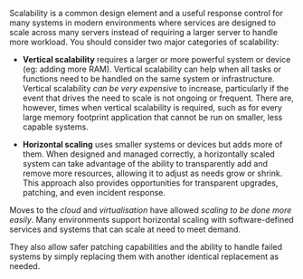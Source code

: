 
Scalability is a common design element and a useful response control for many systems in modern environments where services are designed to scale across many servers instead of requiring a larger server to handle more workload. You should consider two major categories of scalability:

- **Vertical scalability** requires a larger or more powerful system or device (eg: adding more RAM). Vertical scalability can help when all tasks or functions need to be handled on the same system or infrastructure. Vertical scalability *can be very expensive* to increase, particularly if the event that drives the need to scale is not ongoing or frequent. There are, however, times when vertical scalability is required, such as for every large memory footprint application that cannot be run on smaller, less capable systems.
  
- **Horizontal scaling** uses smaller systems or devices but adds more of them. When designed and managed correctly, a horizontally scaled system can take advantage of the ability to transparently add and remove more resources, allowing it to adjust as needs grow or shrink. This approach also provides opportunities for transparent upgrades, patching, and even incident response.

Moves to the *cloud* and *virtualisation* have allowed *scaling to be done more easily*. Many environments support horizontal scaling with software-defined services and systems that can scale at need to meet demand. 

They also allow safer patching capabilities and the ability to handle failed systems by simply replacing them with another identical replacement as needed.


